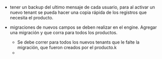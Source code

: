 

- tener un backup del ultimo mensaje de cada usuario, para al activar un nuevo tenant se pueda hacer una copia rápida de los registros que necesita el producto. 

- migraciones de nuevos campos se deben realizar en el engine. Agregar una migración y que corra para todos los productos. 
	- Se debe correr para todos los nuevos tenants que le falte la migración, que fueron creados por el producto.k
	- 